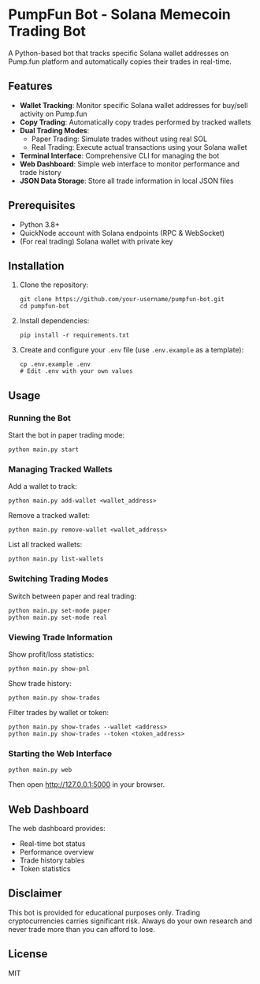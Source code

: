 # PumpFun Bot - Solana Memecoin Trading Bot

A Python-based bot that tracks specific Solana wallet addresses on Pump.fun platform and automatically copies their trades in real-time.

## Features

- **Wallet Tracking**: Monitor specific Solana wallet addresses for buy/sell activity on Pump.fun
- **Copy Trading**: Automatically copy trades performed by tracked wallets
- **Dual Trading Modes**:
  - Paper Trading: Simulate trades without using real SOL
  - Real Trading: Execute actual transactions using your Solana wallet
- **Terminal Interface**: Comprehensive CLI for managing the bot
- **Web Dashboard**: Simple web interface to monitor performance and trade history
- **JSON Data Storage**: Store all trade information in local JSON files

## Prerequisites

- Python 3.8+
- QuickNode account with Solana endpoints (RPC & WebSocket)
- (For real trading) Solana wallet with private key

## Installation

1. Clone the repository:
   ```
   git clone https://github.com/your-username/pumpfun-bot.git
   cd pumpfun-bot
   ```

2. Install dependencies:
   ```
   pip install -r requirements.txt
   ```

3. Create and configure your `.env` file (use `.env.example` as a template):
   ```
   cp .env.example .env
   # Edit .env with your own values
   ```

## Usage

### Running the Bot

Start the bot in paper trading mode:

```
python main.py start
```

### Managing Tracked Wallets

Add a wallet to track:

```
python main.py add-wallet <wallet_address>
```

Remove a tracked wallet:

```
python main.py remove-wallet <wallet_address>
```

List all tracked wallets:

```
python main.py list-wallets
```

### Switching Trading Modes

Switch between paper and real trading:

```
python main.py set-mode paper
python main.py set-mode real
```

### Viewing Trade Information

Show profit/loss statistics:

```
python main.py show-pnl
```

Show trade history:

```
python main.py show-trades
```

Filter trades by wallet or token:

```
python main.py show-trades --wallet <address>
python main.py show-trades --token <token_address>
```

### Starting the Web Interface

```
python main.py web
```

Then open http://127.0.0.1:5000 in your browser.

## Web Dashboard

The web dashboard provides:

- Real-time bot status
- Performance overview
- Trade history tables
- Token statistics

## Disclaimer

This bot is provided for educational purposes only. Trading cryptocurrencies carries significant risk. Always do your own research and never trade more than you can afford to lose.

## License

MIT 